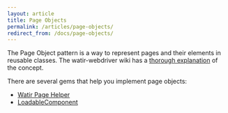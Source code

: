 ```yaml
---
layout: article
title: Page Objects
permalink: /articles/page-objects/
redirect_from: /docs/page-objects/
---
```


The Page Object pattern is a way to represent pages and their elements in reusable classes. The watir-webdriver wiki has a [thorough explanation](https://github.com/watir/watir/wiki/Page-Objects) of the concept.

There are several gems that help you implement page objects:

* [Watir Page Helper](http://watirmelon.com/2011/05/05/introducing-the-watir-page-helper-gem/)
* [LoadableComponent](http://github.com/jarib/loadable_component)
